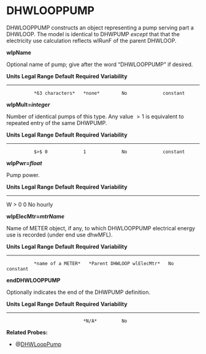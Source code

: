 # DHWLOOPPUMP

DHWLOOPPUMP constructs an object representing a pump serving part a DHWLOOP. The model is identical to DHWPUMP *except* that that the electricity use calculation reflects wlRunF of the parent DHWLOOP.

**wlpName**

Optional name of pump; give after the word “DHWLOOPPUMP” if desired.

  **Units**   **Legal Range**   **Default**   **Required**   **Variability**
  ----------- ----------------- ------------- -------------- -----------------
              *63 characters*   *none*        No             constant

**wlpMult=*integer***

Number of identical pumps of this type. Any value $>1$ is equivalent to repeated entry of the same DHWPUMP.

  **Units**   **Legal Range**   **Default**   **Required**   **Variability**
  ----------- ----------------- ------------- -------------- -----------------
              $>$ 0             1             No             constant

**wlpPwr=*float***

Pump power.

  **Units**   **Legal Range**   **Default**   **Required**   **Variability**
  ----------- ----------------- ------------- -------------- -----------------
  W           $>$ 0             0             No             hourly

**wlpElecMtr=*mtrName***

Name of METER object, if any, to which DHWLOOPPUMP electrical energy use is recorded (under end use dhwMFL).

  **Units**   **Legal Range**     **Default**                 **Required**   **Variability**
  ----------- ------------------- --------------------------- -------------- -----------------
              *name of a METER*   *Parent DHWLOOP wlElecMtr*   No             constant

**endDHWLOOPPUMP**

Optionally indicates the end of the DHWPUMP definition.

  **Units**   **Legal Range**   **Default**   **Required**   **Variability**
  ----------- ----------------- ------------- -------------- -----------------
                                *N/A*         No             

**Related Probes:**

- @[DHWLoopPump](#p_dhwlooppump)

